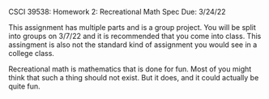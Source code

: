 CSCI 39538: Homework 2: Recreational Math Spec        Due: 3/24/22

This assignment has multiple parts and is a group project. You will be split into groups on 3/7/22 and it is recommended that you come into class. This assingment is also not the standard kind of assignment you would see in a college class.

Recreational math is mathematics that is done for fun. Most of you might think that such a thing should not exist. But it does, and it could actually be quite fun.

